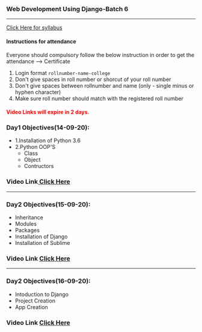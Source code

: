 ### Web Development Using Django-Batch 6
____

[Click Here for syllabus](https://drive.google.com/file/d/1OnBUWHxKIa0ixTU8uKrWTGCE7HB3PbGl/view)

#### Instructions for attendance
Everyone should compulsory follow the below instruction in order to get the attendance --> Certificate

1. Login format `rollnumber-name-college`
2. Don't give spaces in roll number or shorcut of your roll number
3. Don't give spaces between rollnumber and name (only - single minus or hyphen character)
4. Make sure roll number should match with the registered roll number


#### <font style='color:red'> Video Links will expire in 2 days.</font>

### Day1 Objectives(14-09-20):

- 1.Installation of Python 3.6
- 2.Python OOP'S
  - Class
  - Object
  - Contructors

### Video Link[ Click Here](https://transcripts.gotomeeting.com/#/s/64d903e7a6c4ae897e5360a16bef9c2d850404841d630602a8caf69f6f1c476f)
____
### Day2 Objectives(15-09-20):

- Inheritance
- Modules
- Packages
- Installation of Django
- Installation of Sublime

### Video Link [Click Here](https://transcripts.gotomeeting.com/#/s/2439b58b47ee3ea4e2c200c06b9499b51ad80bf8290312940ffffb759f2b6281)
____

### Day2 Objectives(16-09-20):
- Intoduction to Django
- Project Creation
- App Creation

### Video Link [Click Here](https://transcripts.gotomeeting.com/#/s/25c83cdcc5e8ad6f46d49e8367989d063ce08337644fc5834b0339b793b9ce4a)

